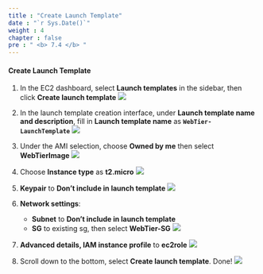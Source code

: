 ```yaml
---
title : "Create Launch Template"
date : "`r Sys.Date()`"
weight : 4
chapter : false
pre : " <b> 7.4 </b> "
---
```

#### Create Launch Template
1. In the EC2 dashboard, select **Launch templates** in the sidebar, then click **Create launch template**
![](/workshop01-AWS-FCJ-2024/images/5-4/01.png?width=50pc)

2. In the launch template creation interface, under **Launch template name and description**, fill in **Launch template name** as **`WebTier-LaunchTemplate`**
![](/workshop01-AWS-FCJ-2024/images/7-4/02.png?width=50pc)

3. Under the AMI selection, choose **Owned by me** then select **WebTierImage**
![](/workshop01-AWS-FCJ-2024/images/7-4/03.png?width=50pc)

4. Choose **Instance type** as **t2.micro**
![](/workshop01-AWS-FCJ-2024/images/7-4/04.png?width=50pc)

5. **Keypair** to **Don’t include in launch template**
![](/workshop01-AWS-FCJ-2024/images/7-4/05.png?width=50pc)

6. **Network settings**:
    - **Subnet** to **Don’t include in launch template**
    - **SG** to existing sg, then select **WebTier-SG**
![](/workshop01-AWS-FCJ-2024/images/7-4/06.png?width=50pc)

7. **Advanced details, IAM instance profile** to **ec2role**
![](/workshop01-AWS-FCJ-2024/images/7-4/07.png?width=50pc)

8. Scroll down to the bottom, select **Create launch template**. Done!
![](/workshop01-AWS-FCJ-2024/images/7-4/08.png?width=50pc)